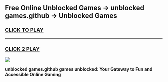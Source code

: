 
## Free Online Unblocked Games → unblocked games.github → Unblocked Games
<h3>
<a href="https://premium.freeplayer.one?title=unblocked_games.github&ref=21F">CLICK TO PLAY</a></h3>
<hr>

<h3>
<a href="https://premium.freeplayer.one?title=unblocked_games.github&ref=21F">CLICK 2 PLAY</a>
  
</h3>

<a href="https://premium.freeplayer.one?title=unblocked_games.github&ref=21F/"><img src="https://clearcache.store/games.png"></a>


**unblocked games.github games unblocked: Your Gateway to Fun and Accessible Online Gaming**

